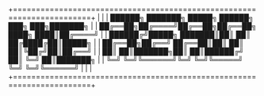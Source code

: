 
+=======================================================================+
|                                                                       |
|        ██████╗ ███████╗ █████╗ ██████╗     ███╗   ███╗███████╗        |
|        ██╔══██╗██╔════╝██╔══██╗██╔══██╗    ████╗ ████║██╔════╝        |
|        ██████╔╝█████╗  ███████║██║  ██║    ██╔████╔██║█████╗          |
|        ██╔══██╗██╔══╝  ██╔══██║██║  ██║    ██║╚██╔╝██║██╔══╝          |
|        ██║  ██║███████╗██║  ██║██████╔╝    ██║ ╚═╝ ██║███████╗        |
|        ╚═╝  ╚═╝╚══════╝╚═╝  ╚═╝╚═════╝     ╚═╝     ╚═╝╚══════╝        |
|                                                                       |
+=======================================================================+                                                       
